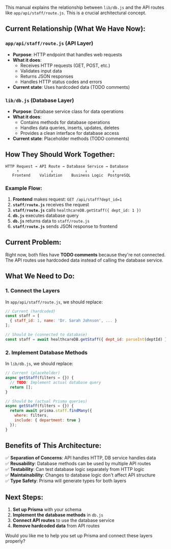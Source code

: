 This manual explains the relationship between `lib/db.js` and the API routes like `app/api/staff/route.js`. This is a crucial architectural concept.

## **Current Relationship (What We Have Now):**

### **`app/api/staff/route.js` (API Layer)**
- **Purpose**: HTTP endpoint that handles web requests
- **What it does**: 
  - Receives HTTP requests (GET, POST, etc.)
  - Validates input data
  - Returns JSON responses
  - Handles HTTP status codes and errors
- **Current state**: Uses hardcoded data (TODO comments)

### **`lib/db.js` (Database Layer)**
- **Purpose**: Database service class for data operations
- **What it does**:
  - Contains methods for database operations
  - Handles data queries, inserts, updates, deletes
  - Provides a clean interface for database access
- **Current state**: Placeholder methods (TODO comments)

## **How They Should Work Together:**

```
HTTP Request → API Route → Database Service → Database
     ↑              ↓              ↓           ↓
   Frontend    Validation    Business Logic  PostgreSQL
```

### **Example Flow:**

1. **Frontend** makes request: `GET /api/staff?dept_id=1`
2. **`staff/route.js`** receives the request
3. **`staff/route.js`** calls `healthcareDB.getStaff({ dept_id: 1 })`
4. **`db.js`** executes database query
5. **`db.js`** returns data to `staff/route.js`
6. **`staff/route.js`** sends JSON response to frontend

## **Current Problem:**

Right now, both files have **TODO comments** because they're not connected. The API routes use hardcoded data instead of calling the database service.

## **What We Need to Do:**

### **1. Connect the Layers**

In `app/api/staff/route.js`, we should replace:
```javascript
// Current (hardcoded)
const staff = [
  { staff_id: 1, name: 'Dr. Sarah Johnson', ... }
];

// Should be (connected to database)
const staff = await healthcareDB.getStaff({ dept_id: parseInt(deptId) });
```

### **2. Implement Database Methods**

In `lib/db.js`, we should replace:
```javascript
// Current (placeholder)
async getStaff(filters = {}) {
  // TODO: Implement actual database query
  return [];
}

// Should be (actual Prisma queries)
async getStaff(filters = {}) {
  return await prisma.staff.findMany({
    where: filters,
    include: { department: true }
  });
}
```

## **Benefits of This Architecture:**

✅ **Separation of Concerns**: API handles HTTP, DB service handles data  
✅ **Reusability**: Database methods can be used by multiple API routes  
✅ **Testability**: Can test database logic separately from HTTP logic  
✅ **Maintainability**: Changes to database logic don't affect API structure  
✅ **Type Safety**: Prisma will generate types for both layers  

## **Next Steps:**

1. **Set up Prisma** with your schema
2. **Implement the database methods** in `db.js`
3. **Connect API routes** to use the database service
4. **Remove hardcoded data** from API routes

Would you like me to help you set up Prisma and connect these layers properly?